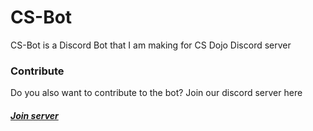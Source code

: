 # CS-Bot
CS-Bot is a Discord Bot that I am making for CS Dojo Discord server

### Contribute
Do you also want to contribute to the bot? Join our discord server here
##### [Join server](https://discord.com/invite/YhpHpBa)